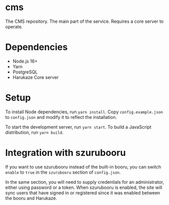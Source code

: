 # cms

The CMS repository. The main part of the service. Requires a core server to operate.

# Dependencies
 - Node.js 16+
 - Yarn
 - PostgreSQL
 - Harukaze Core server

# Setup
To install Node dependencies, run `yarn install`.
Copy `config.example.json` to `config.json` and modify it to reflect the installation.

To start the development server, run `yarn start`. To build a JavaScript distribution, run `yarn build`.

# Integration with szurubooru
If you want to use szurubooru instead of the built-in booru, you can switch `enable` to `true` in the `szurubooru` section of `config.json`.

In the same section, you will need to supply credentials for an administrator, either using password or a token.
When szurubooru is enabled, the site will sync users that have signed in or registered since it was enabled between the booru and Harukaze.
